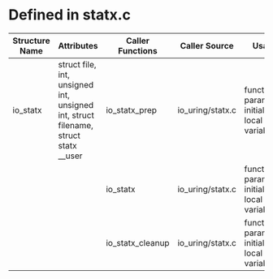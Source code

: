 # Defined in statx.c

| Structure Name | Attributes | Caller Functions | Caller Source | Usage |
| - | - | - | - | - |
| io_statx | struct file, int, unsigned int, unsigned int, struct filename, struct statx __user | io_statx_prep | io_uring/statx.c | function parameter, initialized local variable |
| | | io_statx | io_uring/statx.c | function parameter, initialized local variable |
| | | io_statx_cleanup | io_uring/statx.c | function parameter, initialized local variable |
